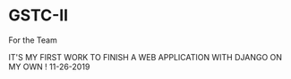 # GSTC-II
For the Team

IT'S MY FIRST WORK TO FINISH A WEB APPLICATION WITH DJANGO ON MY OWN !
11-26-2019
